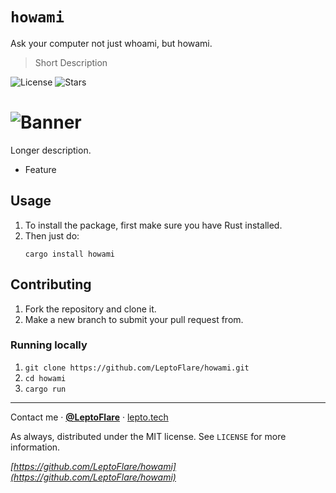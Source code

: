 # `howami`
Ask your computer not just whoami, but howami.

> Short Description

![License][license-shield]
![Stars][stars-shield]
# ![Banner](banner.png)

Longer description.
- Feature

## Usage
1. To install the package, first make sure you have Rust installed.
2. Then just do:
    ```
    cargo install howami
    ```

## Contributing <!-- Using the source -->
1. Fork the repository and clone it.
2. Make a new branch to submit your pull request from.

### Running locally
1. `git clone https://github.com/LeptoFlare/howami.git`
2. `cd howami`
3. `cargo run`

---

Contact me · [**@LeptoFlare**](https://github.com/LeptoFlare) · [lepto.tech](https://lepto.tech)

As always, distributed under the MIT license. See `LICENSE` for more information.

_[https://github.com/LeptoFlare/howami](https://github.com/LeptoFlare/howami)_

<!-- markdown links & imgs -->
[stars-shield]: https://img.shields.io/github/stars/LeptoFlare/howami.svg?style=social
[license-shield]: https://img.shields.io/github/license/LeptoFlare/howami.svg?style=flat
